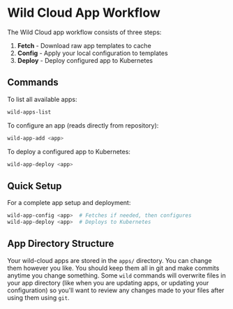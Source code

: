 # Wild Cloud App Workflow

The Wild Cloud app workflow consists of three steps:

1. **Fetch** - Download raw app templates to cache
2. **Config** - Apply your local configuration to templates  
3. **Deploy** - Deploy configured app to Kubernetes

## Commands

To list all available apps:

```bash
wild-apps-list
```

To configure an app (reads directly from repository):

```bash
wild-app-add <app>
```

To deploy a configured app to Kubernetes:

```bash
wild-app-deploy <app>
```

## Quick Setup

For a complete app setup and deployment:

```bash
wild-app-config <app>  # Fetches if needed, then configures
wild-app-deploy <app>  # Deploys to Kubernetes
```

## App Directory Structure

Your wild-cloud apps are stored in the `apps/` directory. You can change them however you like. You should keep them all in git and make commits anytime you change something. Some `wild` commands will overwrite files in your app directory (like when you are updating apps, or updating your configuration) so you'll want to review any changes made to your files after using them using `git`.
